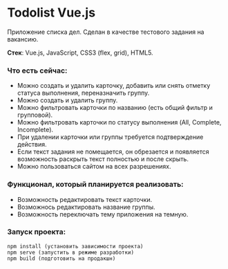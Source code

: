 # Todolist Vue.js

Приложение списка дел. Сделан в качестве тестового задания на вакансию.

**Стек**: Vue.js, JavaScript, CSS3 (flex, grid), HTML5.

### Что есть сейчас:
- Можно создать и удалить карточку, добавить или снять отметку статуса выполнения, переназначить группу.
- Можно создать и удалить группу. 
- Можно фильтровать карточки по названию (есть общий фильтр и групповой).
- Можно фильтровать карточки по статусу выполнения (All, Complete, Incomplete).
- При удалении карточки или группы требуется подтверждение действия.
- Если текст задания не помещается, он обрезается и появляется возможность раскрыть текст полностью и после скрыть.
- Можно пользоваться сайтом на всех разрешениях. 

### Функционал, который планируется реализовать:
- Возможность редактировать текст карточки.
- Возможнось редактировать название группы.
- Возможность переключать тему приложения на темную.

### Запуск проекта:

```
npm install (установить зависимости проекта)
npm serve (запустить в режиме разработки)
npm build (подготовить на продакшн)
```
